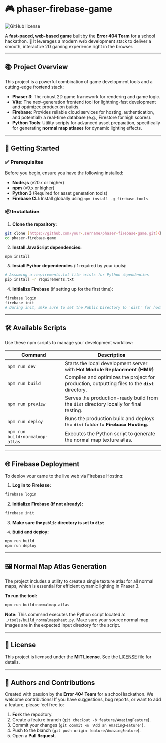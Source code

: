 # 🎮 phaser-firebase-game

![GitHub license](https://img.shields.io/badge/License-MIT-blue.svg)

A **fast-paced, web-based game** built by the **Error 404 Team** for a school hackathon. 🚀
It leverages a modern web development stack to deliver a smooth, interactive 2D gaming experience right in the browser.

---

## 📚 Project Overview

This project is a powerful combination of game development tools and a cutting-edge frontend stack:

- **Phaser 3**: The robust 2D game framework for rendering and game logic.
- **Vite**: The next-generation frontend tool for lightning-fast development and optimized production builds.
- **Firebase**: Provides reliable cloud services for hosting, authentication, and potentially a real-time database (e.g., Firestore for high scores).
- **Python Tools**: Utility scripts for advanced asset preparation, specifically for generating **normal map atlases** for dynamic lighting effects.

---

## 🚀 Getting Started

### ✅ Prerequisites

Before you begin, ensure you have the following installed:

- **Node.js** (v20.x or higher)
- **npm** (v9.x or higher)
- **Python 3** (Required for asset generation tools)
- **Firebase CLI**: Install globally using `npm install -g firebase-tools`

### 📦 Installation

1. **Clone the repository:**
  
  ```bash
  git clone [https://github.com/your-username/phaser-firebase-game.git](https://github.com/your-username/phaser-firebase-game.git)
  cd phaser-firebase-game
  ```
  
2. **Install JavaScript dependencies:**
  
  ```bash
  npm install
  ```
  
3. **Install Python dependencies** (if required by your tools):
  
  ```bash
  # Assuming a requirements.txt file exists for Python dependencies
  pip install -r requirements.txt
  ```
  
4. **Initialize Firebase** (if setting up for the first time):
  
  ```bash
  firebase login
  firebase init
  # During init, make sure to set the Public Directory to 'dist' for hosting
  ```
  

---

## 🛠️ Available Scripts

Use these npm scripts to manage your development workflow:

| Command | Description |
| --- | --- |
| `npm run dev` | Starts the local development server with **Hot Module Replacement (HMR)**. |
| `npm run build` | Compiles and optimizes the project for production, outputting files to the **`dist`** directory. |
| `npm run preview` | Serves the production-ready build from the `dist` directory locally for final testing. |
| `npm run deploy` | Runs the production build and deploys the `dist` folder to **Firebase Hosting**. |
| `npm run build:normalmap-atlas` | Executes the Python script to generate the normal map texture atlas. |

---

## 🌐 Firebase Deployment

To deploy your game to the live web via Firebase Hosting:

1. **Log in to Firebase:**
  
  ```bash
  firebase login
  ```
  
2. **Initialize Firebase (if not already):**
  
  ```bash
  firebase init
  ```
  
3. **Make sure the `public` directory is set to `dist`**
  
4. **Build and deploy:**
  
  ```bash
  npm run build
  npm run deploy
  ```
  

---

## 🖼️ Normal Map Atlas Generation

The project includes a utility to create a single texture atlas for all normal maps, which is essential for efficient dynamic lighting in Phaser 3.

**To run the tool:**

```bash
npm run build:normalmap-atlas
```

**Note:** This command executes the Python script located at `./tools/build_normalmapsheet.py`. Make sure your source normal map images are in the expected input directory for the script.

---

## 📄 License

This project is licensed under the **MIT License**. See the [LICENSE](LICENSE) file for details.

---

## 👥 Authors and Contributions

Created with passion by the **Error 404 Team** for a school hackathon.
We welcome contributions! If you have suggestions, bug reports, or want to add a feature, please feel free to:

1. **Fork** the repository.
2. Create a feature branch (`git checkout -b feature/AmazingFeature`).
3. Commit your changes (`git commit -m 'Add an AmazingFeature'`).
4. Push to the branch (`git push origin feature/AmazingFeature`).
5. Open a **Pull Request**.
